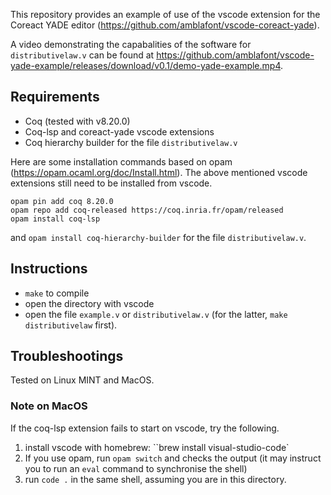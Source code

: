 This repository provides an example of use of the vscode extension for the Coreact YADE editor (https://github.com/amblafont/vscode-coreact-yade).

A video demonstrating the capabalities of the software for `distributivelaw.v` can be found at https://github.com/amblafont/vscode-yade-example/releases/download/v0.1/demo-yade-example.mp4.

## Requirements
- Coq (tested with v8.20.0)
- Coq-lsp and coreact-yade vscode extensions
- Coq hierarchy builder for the file `distributivelaw.v` 

Here are some installation commands based on opam (https://opam.ocaml.org/doc/Install.html). The above mentioned vscode extensions still need to be installed from vscode.
```
opam pin add coq 8.20.0
opam repo add coq-released https://coq.inria.fr/opam/released
opam install coq-lsp
```
and `opam install coq-hierarchy-builder` for the file `distributivelaw.v`.


## Instructions
- `make` to compile
- open the directory with vscode
- open the file `example.v` or `distributivelaw.v` (for the latter, `make distributivelaw` first).

## Troubleshootings
Tested on Linux MINT and MacOS.
### Note on MacOS

If the coq-lsp extension fails to start on vscode, try the following.
1) install vscode with homebrew: ``brew install visual-studio-code`
2) If you use opam, run `opam switch` and checks the output (it may instruct you to run an `eval` command to synchronise the shell)
3) run `code .` in the same shell, assuming you are in this directory.
